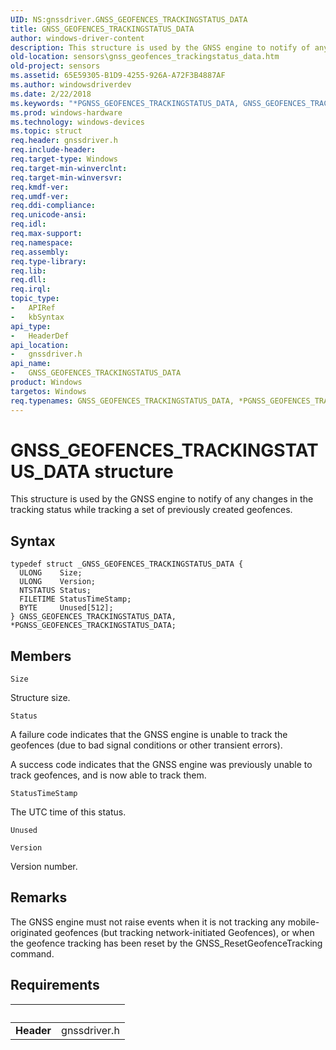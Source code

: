 ```yaml
---
UID: NS:gnssdriver.GNSS_GEOFENCES_TRACKINGSTATUS_DATA
title: GNSS_GEOFENCES_TRACKINGSTATUS_DATA
author: windows-driver-content
description: This structure is used by the GNSS engine to notify of any changes in the tracking status while tracking a set of previously created geofences.
old-location: sensors\gnss_geofences_trackingstatus_data.htm
old-project: sensors
ms.assetid: 65E59305-B1D9-4255-926A-A72F3B4887AF
ms.author: windowsdriverdev
ms.date: 2/22/2018
ms.keywords: "*PGNSS_GEOFENCES_TRACKINGSTATUS_DATA, GNSS_GEOFENCES_TRACKINGSTATUS_DATA, GNSS_GEOFENCES_TRACKINGSTATUS_DATA structure [Sensor Devices], PGNSS_GEOFENCES_TRACKINGSTATUS_DATA, PGNSS_GEOFENCES_TRACKINGSTATUS_DATA structure pointer [Sensor Devices], gnssdriver/GNSS_GEOFENCES_TRACKINGSTATUS_DATA, gnssdriver/PGNSS_GEOFENCES_TRACKINGSTATUS_DATA, sensors.gnss_geofences_trackingstatus_data"
ms.prod: windows-hardware
ms.technology: windows-devices
ms.topic: struct
req.header: gnssdriver.h
req.include-header: 
req.target-type: Windows
req.target-min-winverclnt: 
req.target-min-winversvr: 
req.kmdf-ver: 
req.umdf-ver: 
req.ddi-compliance: 
req.unicode-ansi: 
req.idl: 
req.max-support: 
req.namespace: 
req.assembly: 
req.type-library: 
req.lib: 
req.dll: 
req.irql: 
topic_type:
-	APIRef
-	kbSyntax
api_type:
-	HeaderDef
api_location:
-	gnssdriver.h
api_name:
-	GNSS_GEOFENCES_TRACKINGSTATUS_DATA
product: Windows
targetos: Windows
req.typenames: GNSS_GEOFENCES_TRACKINGSTATUS_DATA, *PGNSS_GEOFENCES_TRACKINGSTATUS_DATA
---
```


# GNSS_GEOFENCES_TRACKINGSTATUS_DATA structure
This structure is used by the GNSS engine to notify of any changes in the tracking status while tracking a set of previously created geofences.

## Syntax
````
typedef struct _GNSS_GEOFENCES_TRACKINGSTATUS_DATA {
  ULONG    Size;
  ULONG    Version;
  NTSTATUS Status;
  FILETIME StatusTimeStamp;
  BYTE     Unused[512];
} GNSS_GEOFENCES_TRACKINGSTATUS_DATA, *PGNSS_GEOFENCES_TRACKINGSTATUS_DATA;
````

## Members


`Size`

Structure size.

`Status`

A failure code indicates that the GNSS engine is unable to track the geofences (due to bad signal conditions or other transient errors).

A success code indicates that the GNSS engine was previously unable to track geofences, and is now able to track them.

`StatusTimeStamp`

The UTC time of this status.

`Unused`



`Version`

Version number.

## Remarks
The GNSS engine must not raise  events when it is not tracking any mobile-originated geofences (but tracking network-initiated Geofences), or when the geofence tracking has been reset by the GNSS_ResetGeofenceTracking command.

## Requirements
| &nbsp; | &nbsp; |
| ---- |:---- |
| **Header** | gnssdriver.h |